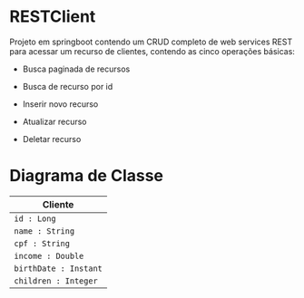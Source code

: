 # RESTClient

Projeto em springboot contendo um CRUD completo de web services REST para acessar um recurso de clientes, contendo as cinco operações básicas:

-   Busca paginada de recursos
    
-   Busca de recurso por id
    
-   Inserir novo recurso
    
-   Atualizar recurso
    
-   Deletar recurso


# Diagrama de Classe

| Cliente              |
|----------------------|
| `id : Long`          |
| `name : String`      |
| `cpf : String`       |
| `income : Double`    |
| `birthDate : Instant`|
| `children : Integer` |
